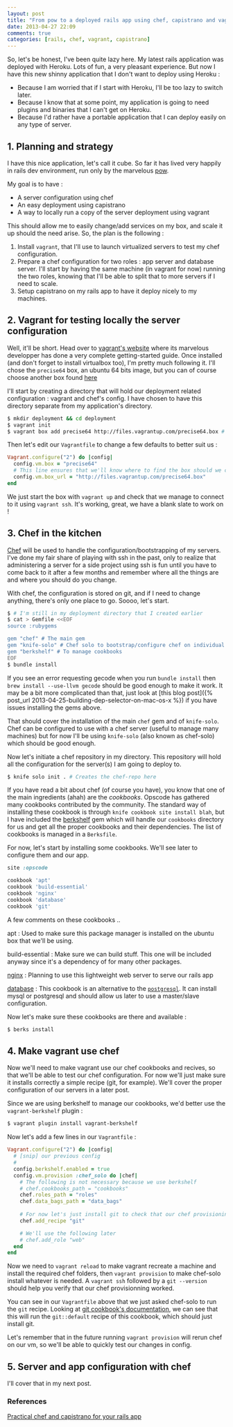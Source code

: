 ```yaml
---
layout: post
title: "From pow to a deployed rails app using chef, capistrano and vagrant - Part 1"
date: 2013-04-27 22:09
comments: true
categories: [rails, chef, vagrant, capistrano]
---
```


So, let's be honest, I've been quite lazy here. My latest rails application was deployed with Heroku. Lots of fun, a very pleasant experience.
But now I have this new shinny application that I don't want to deploy using Heroku :

* Because I am worried that if I start with Heroku, I'll be too lazy to switch later.
* Because I know that at some point, my application is going to need plugins and binaries that I can't get on Heroku.
* Because I'd rather have a portable application that I can deploy easily on any type of server.

<!--more-->

## 1. Planning and strategy
I have this nice application, let's call it cube. So far it has lived very happily in rails dev environment, run only by the marvelous [pow](http://pow.cx).

My goal is to have :

* A server configuration using chef
* An easy deployment using capistrano
* A way to locally run a copy of the server deployment using vagrant

This should allow me to easily change/add services on my box, and scale it up should the need arise.
So, the plan is the following :

1. Install `vagrant`, that I'll use to launch virtualized servers to test my chef configuration.
2. Prepare a chef configuration for two roles : app server and database server. 
I'll start by having the same machine (in vagrant for now) running the two roles, knowing that I'll be able to split that to more servers if I need to scale.
3. Setup capistrano on my rails app to have it deploy nicely to my machines.

## 2. Vagrant for testing locally the server configuration

Well, it'll be short. Head over to [vagrant's website](http://www.vagrantup.com) where its marvelous developper has done a very complete getting-started guide.
Once installed (and don't forget to install virtualbox too), I'm pretty much following it.
I'll chose the `precise64` box, an ubuntu 64 bits image, but you can of course choose another box found [here](http://www.vagrantbox.es/)

I'll start by creating a directory that will hold our deployment related configuration : vagrant and chef's config.
I have chosen to have this directory separate from my application's directory.

```bash
$ mkdir deployment && cd deployment
$ vagrant init
$ vagrant box add precise64 http://files.vagrantup.com/precise64.box # Downloads the box
```

Then let's edit our `Vagrantfile` to change a few defaults to better suit us :

```ruby Vagrantfile
Vagrant.configure("2") do |config|
  config.vm.box = "precise64"
  # This line ensures that we'll know where to find the box should we clone our deployment repo on another computer
  config.vm.box_url = "http://files.vagrantup.com/precise64.box"
end
```

We just start the box with `vagrant up` and check that we manage to connect to it using `vagrant ssh`. It's working, great, we have a blank slate to work on !

## 3. Chef in the kitchen

[Chef](http://www.opscode.com/chef/) will be used to handle the configuration/bootstrapping of my servers.
I've done my fair share of playing with ssh in the past, only to realize that administering a server for a side project using ssh is fun until
you have to come back to it after a few months and remember where all the things are and where you should do you change.

With chef, the configuration is stored on git, and if I need to change anything, there's only one place to go.
Soooo, let's start.

```bash
$ # I'm still in my deployment directory that I created earlier
$ cat > Gemfile <<EOF
source :rubygems

gem "chef" # The main gem
gem "knife-solo" # Chef solo to bootstrap/configure chef on individual machines through ssh
gem "berkshelf" # To manage cookbooks
EOF
$ bundle install
```

If you see an error requesting gecode when you run `bundle install` then `brew install --use-llvm gecode` should be good enough to make it work.
It may be a bit more complicated than that, just look at [this blog post]({% post_url 2013-04-25-building-dep-selector-on-mac-os-x %}) if you have issues installing the gems above.

That should cover the installation of the main `chef` gem and of `knife-solo`. Chef can be configured to use with a chef server (useful to manage many machines)
but for now I'll be using `knife-solo` (also known as chef-solo) which should be good enough.

Now let's initiate a chef repository in my directory. This repository will hold all the configuration for the server(s) I am going to deploy to.

```bash
$ knife solo init . # Creates the chef-repo here
```

If you have read a bit about chef (of course you have), you know that one of the main ingredients (ahah) are the *cookbooks*.
Opscode has gathered many cookbooks contributed by the community.
The standard way of installing these cookbook is through `knife cookbook site install blah`, but I have included the [berkshelf](http://berkshelf.com/) gem which will handle
our `cookbooks` directory for us and get all the proper cookbooks and their dependencies. The list of cookbooks is managed in a `Berksfile`.

For now, let's start by installing some cookbooks. We'll see later to configure them and our app.

```ruby Berksfile
site :opscode

cookbook 'apt'
cookbook 'build-essential'
cookbook 'nginx'
cookbook 'database'
cookbook 'git'
```
A few comments on these cookbooks ..

apt
: Used to make sure this package manager is installed on the ubuntu box that we'll be using.

build-essential
: Make sure we can build stuff. This one will be included anyway since it's a dependency of for many other packages.

[nginx](http://community.opscode.com/cookbooks/nginx)
: Planning to use this lightweight web server to serve our rails app

[database](http://community.opscode.com/cookbooks/database)
: This cookbook is an alternative to the [`postgresql`](http://community.opscode.com/cookbooks/postgresql). It can install mysql or postgresql and should allow us later to use a master/slave configuration.

Now let's make sure these cookbooks are there and available :
```bash
$ berks install
```

## 4. Make vagrant use chef

Now we'll need to make vagrant use our chef cookbooks and recives, so that we'll be able to test our chef configuration.
For now we'll just make sure it installs correctly a simple recipe (git, for example). We'll cover the proper configuration
of our servers in a later post.

Since we are using berkshelf to manage our cookbooks, we'd better use the `vagrant-berkshelf` plugin :
```bash
$ vagrant plugin install vagrant-berkshelf
```

Now let's add a few lines in our `Vagrantfile` :

```ruby Vagrantfile
Vagrant.configure("2") do |config|
  # [snip] our previous config
  #
  config.berkshelf.enabled = true
  config.vm.provision :chef_solo do |chef|
    # The following is not necessary because we use berkshelf
    # chef.cookbooks_path = "cookbooks"
    chef.roles_path = "roles"
    chef.data_bags_path = "data_bags"
    
    # For now let's just install git to check that our chef provisioning is working
    chef.add_recipe "git"

    # We'll use the following later
    # chef.add_role "web" 
  end
end
```

Now we need to `vagrant reload` to make vagrant recreate a machine and install the required chef folders,
then `vagrant provision` to make chef-solo install whatever is needed. A `vagrant ssh` followed by a `git --version`
should help you verify that our chef provisionning worked.

You can see in our `Vagrantfile` above that we just asked chef-solo to run the `git` recipe.
Looking at [git cookbook's documentation](http://community.opscode.com/cookbooks/git),
we can see that this will run the `git::default` recipe of this cookbook, which should just install git.

Let's remember that in the future running `vagrant provision` will rerun chef on our vm, so we'll
be able to quickly test our changes in config.

## 5. Server and app configuration with chef
I'll cover that in my next post.

### References
[Practical chef and capistrano for your rails app](http://www.slideshare.net/SmartLogic/practical-chef-and-capistrano-for-your-rails-app)
